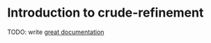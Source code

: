 # Introduction to crude-refinement

TODO: write [great documentation](http://jacobian.org/writing/what-to-write/)
